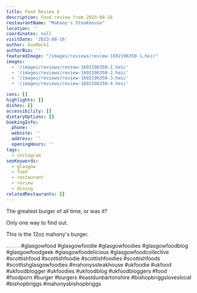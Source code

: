 ```yaml
---
title: Food Review 6
description: Food review from 2023-08-16
restaurantName: "Mahony's Steakhouse"
location: ''
coordinates: null
visitDate: '2023-08-16'
author: GusMack1
authorBio: ''
featuredImage: "/images/reviews/review-1692196350-1.heic"
images:
  - '/images/reviews/review-1692196350-1.heic'
  - '/images/reviews/review-1692196350-2.heic'
  - '/images/reviews/review-1692196350-3.heic'
  - '/images/reviews/review-1692196350-4.heic'

cons: []
highlights: []
dishes: []
accessibility: []
dietaryOptions: []
bookingInfo:
  phone: ''
  website: ''
  address: ''
  openingHours: ''
tags:
  - instagram
seoKeywords:
  - glasgow
  - food
  - restaurant
  - review
  - dining
relatedRestaurants: []
---
```

The greatest burger of all time, or was it? 

Only one way to find out.

This is the 12oz mahony's burger. 

.
.
.
.
.
#glasgowfood #glasgowfoodie #glasgowfoodies #glasgowfoodblog #glasgowfoodgeek #glasgowfoodelicious #glasgowfoodcollective #scottishfood #scottishfoodie #scottishfoodies #scottishfoods #scottishglasgowfoodies #mahonyssteakhouse #ukfoodie #ukfood #ukfoodblogger #ukfoodies #ukfoodblog #ukfoodbloggers #food #foodporn #burger #burgers #eastdunbartonshire #bishopbriggsloveslocal #bishopbriggs #mahonysbishopbriggs
